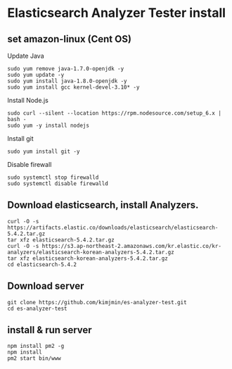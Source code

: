 # Elasticsearch Analyzer Tester install

## set amazon-linux (Cent OS)
Update Java
```
sudo yum remove java-1.7.0-openjdk -y
sudo yum update -y
sudo yum install java-1.8.0-openjdk -y
sudo yum install gcc kernel-devel-3.10* -y
```

Install Node.js
```
sudo curl --silent --location https://rpm.nodesource.com/setup_6.x | bash -
sudo yum -y install nodejs
```

Install git
```
sudo yum install git -y
```

Disable firewall
```
sudo systemctl stop firewalld
sudo systemctl disable firewalld
```

## Download elasticsearch, install Analyzers.
```
curl -O -s https://artifacts.elastic.co/downloads/elasticsearch/elasticsearch-5.4.2.tar.gz
tar xfz elasticsearch-5.4.2.tar.gz
curl -O -s https://s3.ap-northeast-2.amazonaws.com/kr.elastic.co/kr-analyzers/elasticsearch-korean-analyzers-5.4.2.tar.gz
tar xfz elasticsearch-korean-analyzers-5.4.2.tar.gz
cd elasticsearch-5.4.2

```

## Download server
```
git clone https://github.com/kimjmin/es-analyzer-test.git
cd es-analyzer-test
``` 

## install & run server
```
npm install pm2 -g
npm install
pm2 start bin/www
```